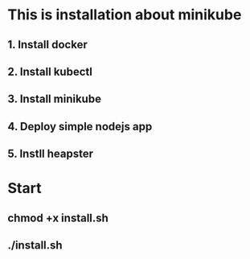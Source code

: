 # This is installation about minikube
## 1. Install docker
## 2. Install kubectl
## 3. Install minikube
## 4. Deploy simple nodejs app
## 5. Instll heapster
##


# Start
## chmod +x install.sh
## ./install.sh
